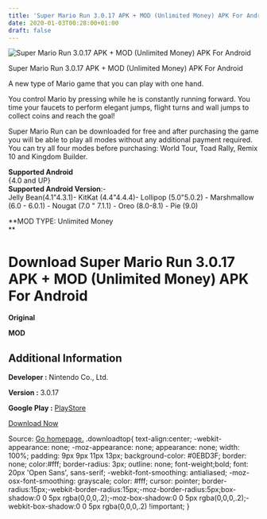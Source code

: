 ```yaml
---
title: 'Super Mario Run 3.0.17 APK + MOD (Unlimited Money) APK For Android'
date: 2020-01-03T00:28:00+01:00
draft: false
---
```


![Super Mario Run 3.0.17 APK + MOD (Unlimited Money) APK For Android](https://i1.wp.com/apkhome.net/wp-content/uploads/2020/01/Super-Mario-Run-3.0.17-APK-MOD-Unlimited-Money.png "Super Mario Run 3.0.17 APK + MOD (Unlimited Money) APK For Android")

  

Super Mario Run 3.0.17 APK + MOD (Unlimited Money) APK For Android

A new type of Mario game that you can play with one hand.

You control Mario by pressing while he is constantly running forward. You time your faucets to perform elegant jumps, flight turns and wall jumps to collect coins and reach the goal!

Super Mario Run can be downloaded for free and after purchasing the game you will be able to play all modes without any additional payment required. You can try all four modes before purchasing: World Tour, Toad Rally, Remix 10 and Kingdom Builder.

**Supported Android**  
{4.0 and UP}  
**Supported Android Version**:-  
Jelly Bean(4.1"4.3.1)- KitKat (4.4"4.4.4)- Lollipop (5.0"5.0.2) - Marshmallow (6.0 - 6.0.1) - Nougat (7.0 " 7.1.1) - Oreo (8.0-8.1) - Pie (9.0)

**MOD TYPE: Unlimited Money  
**

Download Super Mario Run 3.0.17 APK + MOD (Unlimited Money) APK For Android
===========================================================================

**Original**

**MOD**

Additional Information
----------------------

**Developer :** Nintendo Co., Ltd.

**Version :** 3.0.17

**Google Play :** [PlayStore](https://play.google.com/store/apps/details?id=com.nintendo.zara)

  

[Download Now](https://store4app.co/post/super-mario-run-3-0-17-apk-mod-unlimited-money-apk-for-android_1577979684)

  
Source: [Go homepage.](https://store4app.co/post/super-mario-run-3-0-17-apk-mod-unlimited-money-apk-for-android_1577979684) .downloadtop{ text-align:center; -webkit-appearance: none; -moz-appearance: none; appearance: none; width: 100%; padding: 9px 9px 11px 13px; background-color: #0EBD3F; border: none; color:#fff; border-radius: 3px; outline: none; font-weight;bold; font: 20px 'Open Sans', sans-serif; -webkit-font-smoothing: antialiased; -moz-osx-font-smoothing: grayscale; color: #fff; cursor: pointer; border-radius:15px;-webkit-border-radius:15px;-moz-border-radius:5px;box-shadow:0 0 5px rgba(0,0,0,.2);-moz-box-shadow:0 0 5px rgba(0,0,0,.2);-webkit-box-shadow:0 0 5px rgba(0,0,0,.2) !important; }